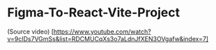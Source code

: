 # Figma-To-React-Vite-Project
(Source video) [https://www.youtube.com/watch?v=9cIDs7VGmSs&list=RDCMUCqXs3o7aLdnJfXEN3OVgafw&index=7]

